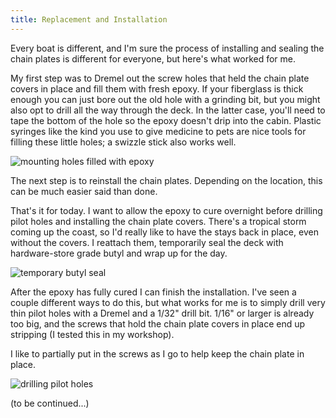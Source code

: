 ```yaml
---
title: Replacement and Installation
---
```


Every boat is different, and I'm sure the process of installing
and sealing the chain plates is different for everyone, but here's what worked for me.

My first step was to Dremel out the screw holes that held the chain plate covers
in place and fill them with fresh epoxy. If your fiberglass is thick enough you can just bore out the old hole
with a grinding bit, but you might also opt to drill all the way through the deck.
In the latter case, you'll need to tape the bottom of the hole so the epoxy doesn't 
drip into the cabin. Plastic syringes like the kind you use to give medicine to pets are nice
tools for filling these little holes; a swizzle stick also works well.

![mounting holes filled with epoxy](images/filled-screw-holes-web.jpg "Dremel or drill out the old chain plate holes and fill them with epoxy")

The next step is to reinstall the chain plates. Depending on the location, this can be much
easier said than done.

That's it for today. I want to allow the epoxy to cure overnight before drilling pilot holes
and installing the chain plate covers. There's a tropical storm coming up the coast, so I'd really
like to have the stays back in place, even without the covers. I reattach them, temporarily seal the deck with hardware-store
grade butyl and wrap up for the day.

![temporary butyl seal](images/temporary-butyl.jpg "With a tropical storm in the forecast, a temporary butyl seal will keep things dry until I can finish the job")

After the epoxy has fully cured I can finish the installation. I've seen a couple different ways to do this,
but what works for me is to simply drill very thin pilot holes with a Dremel and a 1/32" drill bit. 1/16" or larger
is already too big, and the screws that hold the chain plate covers in place end up stripping (I tested this in my
workshop).

I like to partially put in the screws as I go to help keep the chain plate in place.


![drilling pilot holes](images/pilot-holes-web.jpg "Drilling pilot holes using the chain plate cover as a guide, and partially adding screws as I go to get a proper fit")

(to be continued...)